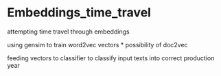 # Embeddings_time_travel
 attempting time travel through embeddings


using gensim to train word2vec vectors
    * possibility of doc2vec

feeding vectors to classifier to classify input texts into correct production year

